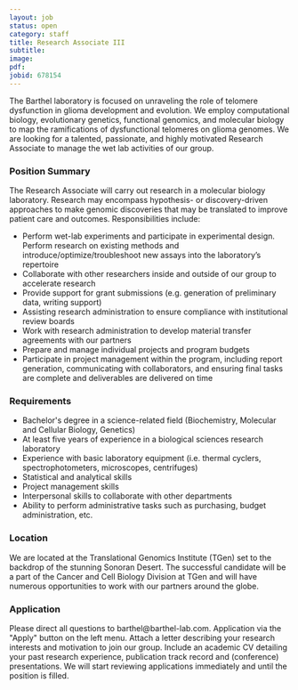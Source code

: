 ```yaml
---
layout: job
status: open
category: staff
title: Research Associate III
subtitle:
image: 
pdf:
jobid: 678154
---
```


The Barthel laboratory is focused on unraveling the role of telomere dysfunction in glioma development and evolution. We employ computational biology, evolutionary genetics, functional genomics, and molecular biology to map the ramifications of dysfunctional telomeres on glioma genomes. We are looking for a talented, passionate, and highly motivated Research Associate to manage the wet lab activities of our group.

### Position Summary

The Research Associate will carry out research in a molecular biology laboratory. Research may encompass hypothesis- or discovery-driven approaches to make genomic discoveries that may be translated to improve patient care and outcomes. Responsibilities include:

- Perform wet-lab experiments and participate in experimental design. Perform research on existing methods and introduce/optimize/troubleshoot new assays into the laboratory’s repertoire
- Collaborate with other researchers inside and outside of our group to accelerate research
- Provide support for grant submissions (e.g. generation of preliminary data, writing support)
- Assisting research administration to ensure compliance with institutional review boards
- Work with research administration to develop material transfer agreements with our partners
- Prepare and manage individual projects and program budgets
- Participate in project management within the program, including report generation, communicating with collaborators, and ensuring final tasks are complete and deliverables are delivered on time

### Requirements

- Bachelor's degree in a science-related field (Biochemistry, Molecular and Cellular Biology, Genetics)
- At least five years of experience in a biological sciences research laboratory
- Experience with basic laboratory equipment (i.e. thermal cyclers, spectrophotometers, microscopes, centrifuges)
- Statistical and analytical skills
- Project management skills
- Interpersonal skills to collaborate with other departments
- Ability to perform administrative tasks such as purchasing, budget administration, etc.

### Location
We are located at the Translational Genomics Institute (TGen) set to the backdrop of the stunning Sonoran Desert. The successful candidate will be a part of the Cancer and Cell Biology Division at TGen and will have numerous opportunities to work with our partners around the globe.

### Application
Please direct all questions to barthel<span style="display:none">obfuscate</span>@barthel-lab.com. Application via the "Apply" button on the left menu. Attach a letter describing your research interests and motivation to join our group. Include an academic CV detailing your past research experience, publication track record and (conference) presentations. We will start reviewing applications immediately and until the position is filled. 
